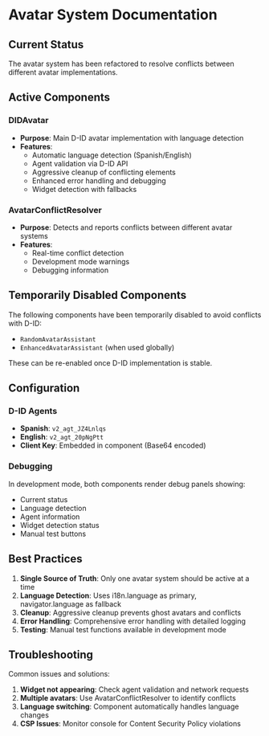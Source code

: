 # Avatar System Documentation

## Current Status
The avatar system has been refactored to resolve conflicts between different avatar implementations.

## Active Components

### DIDAvatar
- **Purpose**: Main D-ID avatar implementation with language detection
- **Features**: 
  - Automatic language detection (Spanish/English)
  - Agent validation via D-ID API
  - Aggressive cleanup of conflicting elements
  - Enhanced error handling and debugging
  - Widget detection with fallbacks

### AvatarConflictResolver
- **Purpose**: Detects and reports conflicts between different avatar systems
- **Features**:
  - Real-time conflict detection
  - Development mode warnings
  - Debugging information

## Temporarily Disabled Components
The following components have been temporarily disabled to avoid conflicts with D-ID:

- `RandomAvatarAssistant`
- `EnhancedAvatarAssistant` (when used globally)

These can be re-enabled once D-ID implementation is stable.

## Configuration

### D-ID Agents
- **Spanish**: `v2_agt_JZ4Lnlqs`
- **English**: `v2_agt_20pNgPtt`
- **Client Key**: Embedded in component (Base64 encoded)

### Debugging
In development mode, both components render debug panels showing:
- Current status
- Language detection
- Agent information
- Widget detection status
- Manual test buttons

## Best Practices

1. **Single Source of Truth**: Only one avatar system should be active at a time
2. **Language Detection**: Uses i18n.language as primary, navigator.language as fallback
3. **Cleanup**: Aggressive cleanup prevents ghost avatars and conflicts
4. **Error Handling**: Comprehensive error handling with detailed logging
5. **Testing**: Manual test functions available in development mode

## Troubleshooting

Common issues and solutions:
1. **Widget not appearing**: Check agent validation and network requests
2. **Multiple avatars**: Use AvatarConflictResolver to identify conflicts
3. **Language switching**: Component automatically handles language changes
4. **CSP Issues**: Monitor console for Content Security Policy violations